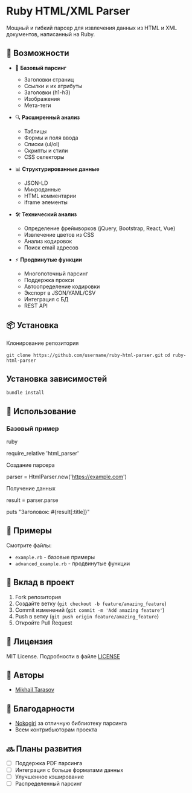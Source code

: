 # Ruby HTML/XML Parser

Мощный и гибкий парсер для извлечения данных из HTML и XML документов, написанный на Ruby.

## 🚀 Возможности

- 📄 **Базовый парсинг**
  - Заголовки страниц
  - Ссылки и их атрибуты
  - Заголовки (h1-h3)
  - Изображения
  - Мета-теги

- 🔍 **Расширенный анализ**
  - Таблицы
  - Формы и поля ввода
  - Списки (ul/ol)
  - Скрипты и стили
  - CSS селекторы

- 📊 **Структурированные данные**
  - JSON-LD
  - Микроданные
  - HTML комментарии
  - iframe элементы

- 🛠 **Технический анализ**
  - Определение фреймворков (jQuery, Bootstrap, React, Vue)
  - Извлечение цветов из CSS
  - Анализ кодировок
  - Поиск email адресов

- ⚡ **Продвинутые функции**
  - Многопоточный парсинг
  - Поддержка прокси
  - Автоопределение кодировки
  - Экспорт в JSON/YAML/CSV
  - Интеграция с БД
  - REST API

## 📦 Установка

Клонирование репозитория

`git clone https://github.com/username/ruby-html-parser.git`
`cd ruby-html-parser`

## Установка зависимостей

`bundle install`


## 🎯 Использование

### Базовый пример

ruby

require_relative 'html_parser'

Создание парсера

parser = HtmlParser.new('https://example.com')

Получение данных

result = parser.parse

puts "Заголовок: #{result[:title]}"


## 📝 Примеры

Смотрите файлы:
- `example.rb` - базовые примеры
- `advanced_example.rb` - продвинутые функции

## 🤝 Вклад в проект

1. Fork репозитория
2. Создайте ветку (`git checkout -b feature/amazing_feature`)
3. Commit изменений (`git commit -m 'Add amazing feature'`)
4. Push в ветку (`git push origin feature/amazing_feature`)
5. Откройте Pull Request

## 📄 Лицензия

MIT License. Подробности в файле [LICENSE](LICENSE)

## 👥 Авторы

- [Mikhail Tarasov]((https://github.com/timcore1))

## 🙏 Благодарности

- [Nokogiri](https://nokogiri.org/) за отличную библиотеку парсинга
- Всем контрибьюторам проекта


## 🔜 Планы развития

- [ ] Поддержка PDF парсинга
- [ ] Интеграция с больше форматами данных
- [ ] Улучшенное кэширование
- [ ] Распределенный парсинг
